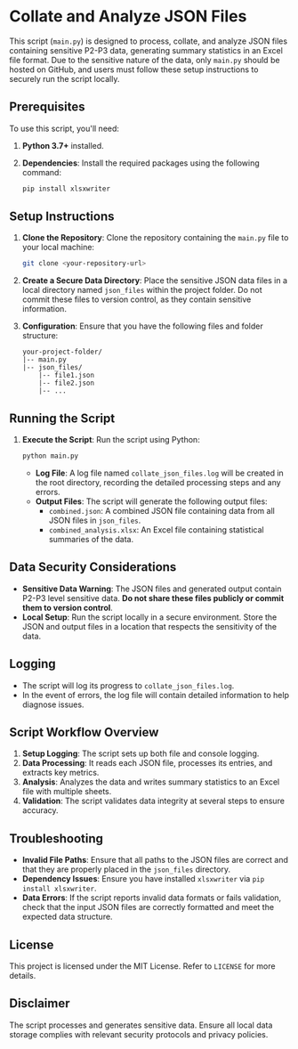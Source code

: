 # Collate and Analyze JSON Files

This script (`main.py`) is designed to process, collate, and analyze JSON files containing sensitive P2-P3 data, generating summary statistics in an Excel file format. Due to the sensitive nature of the data, only `main.py` should be hosted on GitHub, and users must follow these setup instructions to securely run the script locally.

## Prerequisites

To use this script, you'll need:

1. **Python 3.7+** installed.
2. **Dependencies**: Install the required packages using the following command:

   ```bash
   pip install xlsxwriter
   ```

## Setup Instructions

1. **Clone the Repository**: Clone the repository containing the `main.py` file to your local machine:

   ```bash
   git clone <your-repository-url>
   ```

2. **Create a Secure Data Directory**: Place the sensitive JSON data files in a local directory named `json_files` within the project folder. Do not commit these files to version control, as they contain sensitive information.

3. **Configuration**: Ensure that you have the following files and folder structure:

   ```
   your-project-folder/
   |-- main.py
   |-- json_files/
       |-- file1.json
       |-- file2.json
       |-- ...
   ```

## Running the Script

1. **Execute the Script**: Run the script using Python:

   ```bash
   python main.py
   ```

   - **Log File**: A log file named `collate_json_files.log` will be created in the root directory, recording the detailed processing steps and any errors.
   - **Output Files**: The script will generate the following output files:
     - `combined.json`: A combined JSON file containing data from all JSON files in `json_files`.
     - `combined_analysis.xlsx`: An Excel file containing statistical summaries of the data.

## Data Security Considerations

- **Sensitive Data Warning**: The JSON files and generated output contain P2-P3 level sensitive data. **Do not share these files publicly or commit them to version control**.
- **Local Setup**: Run the script locally in a secure environment. Store the JSON and output files in a location that respects the sensitivity of the data.

## Logging

- The script will log its progress to `collate_json_files.log`.
- In the event of errors, the log file will contain detailed information to help diagnose issues.

## Script Workflow Overview

1. **Setup Logging**: The script sets up both file and console logging.
2. **Data Processing**: It reads each JSON file, processes its entries, and extracts key metrics.
3. **Analysis**: Analyzes the data and writes summary statistics to an Excel file with multiple sheets.
4. **Validation**: The script validates data integrity at several steps to ensure accuracy.

## Troubleshooting

- **Invalid File Paths**: Ensure that all paths to the JSON files are correct and that they are properly placed in the `json_files` directory.
- **Dependency Issues**: Ensure you have installed `xlsxwriter` via `pip install xlsxwriter`.
- **Data Errors**: If the script reports invalid data formats or fails validation, check that the input JSON files are correctly formatted and meet the expected data structure.

## License

This project is licensed under the MIT License. Refer to `LICENSE` for more details.

## Disclaimer

The script processes and generates sensitive data. Ensure all local data storage complies with relevant security protocols and privacy policies.
